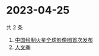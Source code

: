 # 2023-04-25

共 2 条

<!-- BEGIN ZHIHUSEARCH -->
<!-- 最后更新时间 Tue Apr 25 2023 00:11:13 GMT+0800 (China Standard Time) -->
1. [中国绘制火星全球影像图首次发布](https://www.zhihu.com/search?q=中国绘制火星全球影像图首次发布)
1. [人文季](https://www.zhihu.com/search?q=人文季)
<!-- END ZHIHUSEARCH -->
